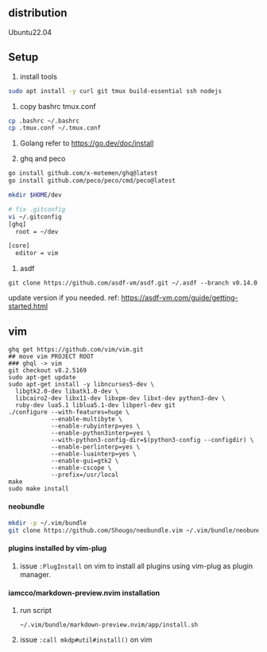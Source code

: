 ## distribution

Ubuntu22.04

## Setup

1. install tools

``` bash
sudo apt install -y curl git tmux build-essential ssh nodejs
```

1. copy bashrc tmux.conf
``` bash
cp .bashrc ~/.bashrc
cp .tmux.conf ~/.tmux.conf
```

1. Golang
refer to https://go.dev/doc/install


1. ghq and peco

``` bash
go install github.com/x-motemen/ghq@latest
go install github.com/peco/peco/cmd/peco@latest
```

``` bash
mkdir $HOME/dev

# fix .gitconfig
vi ~/.gitconfig
[ghq]
  root = ~/dev

[core]
  editor = vim
```

1. asdf
```
git clone https://github.com/asdf-vm/asdf.git ~/.asdf --branch v0.14.0
```
update version if you needed.
ref: https://asdf-vm.com/guide/getting-started.html

## vim

``` bashrc
ghq get https://github.com/vim/vim.git
## move vim PROJECT ROOT
### ghql -> vim
git checkout v8.2.5169
sudo apt-get update
sudo apt-get install -y libncurses5-dev \
  libgtk2.0-dev libatk1.0-dev \
  libcairo2-dev libx11-dev libxpm-dev libxt-dev python3-dev \
  ruby-dev lua5.1 liblua5.1-dev libperl-dev git
./configure --with-features=huge \
            --enable-multibyte \
            --enable-rubyinterp=yes \
            --enable-python3interp=yes \
            --with-python3-config-dir=$(python3-config --configdir) \
            --enable-perlinterp=yes \
            --enable-luainterp=yes \
            --enable-gui=gtk2 \
            --enable-cscope \
            --prefix=/usr/local
make
sudo make install
```

#### neobundle
``` bash
mkdir -p ~/.vim/bundle
git clone https://github.com/Shougo/neobundle.vim ~/.vim/bundle/neobundle.vim
```

#### plugins installed by vim-plug

1. issue ``:PlugInstall`` on vim to install all plugins using vim-plug as plugin manager.

#### iamcco/markdown-preview.nvim installation

1. run script
    ```
    ~/.vim/bundle/markdown-preview.nvim/app/install.sh
    ```
1. issue ``:call mkdp#util#install()`` on vim
